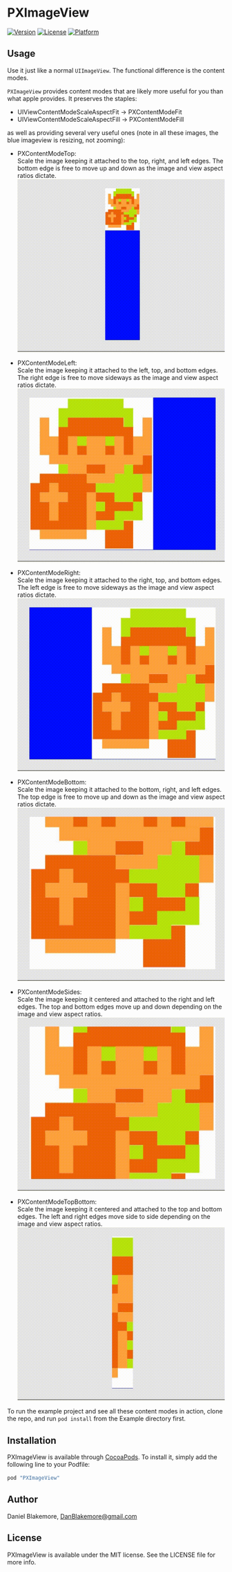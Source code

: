 # PXImageView

[![Version](https://img.shields.io/cocoapods/v/PXImageView.svg?style=flat)](http://cocoapods.org/pods/PXImageView)
[![License](https://img.shields.io/cocoapods/l/PXImageView.svg?style=flat)](http://cocoapods.org/pods/PXImageView)
[![Platform](https://img.shields.io/cocoapods/p/PXImageView.svg?style=flat)](http://cocoapods.org/pods/PXImageView)

## Usage

Use it just like a normal `UIImageView`.  The functional difference is the content modes. 

`PXImageView` provides content modes that are likely more useful for you than what apple provides.  It preserves the staples:

* UIViewContentModeScaleAspectFit -> PXContentModeFit
* UIViewContentModeScaleAspectFill -> PXContentModeFill

as well as providing several very useful ones (note in all these images, the blue imageview is resizing, not zooming):


* PXContentModeTop:  
  Scale the image keeping it attached to the top, right, and left edges.
  The bottom edge is free to move up and down as the image and view aspect
  ratios dictate.  
  ![PXContentModeTop](PXContentModeTop.gif)

* PXContentModeLeft:  
  Scale the image keeping it attached to the left, top, and bottom edges.
  The right edge is free to move sideways as the image and view aspect
  ratios dictate.  
  ![PXContentModeLeft](PXContentModeLeft.gif)
 
* PXContentModeRight:  
  Scale the image keeping it attached to the right, top, and bottom edges.
  The left edge is free to move sideways as the image and view aspect
  ratios dictate.  
  ![PXContentModeRight](PXContentModeRight.gif)

* PXContentModeBottom:  
  Scale the image keeping it attached to the bottom, right, and left edges.
  The top edge is free to move up and down as the image and view aspect
  ratios dictate.  
  ![PXContentModeBottom](PXContentModeBottom.gif)

* PXContentModeSides:  
  Scale the image keeping it centered and attached to the right and left edges.
  The top and bottom edges move up and down depending on the image and view
  aspect ratios.  
  ![PXContentModeSides](PXContentModeSides.gif)

* PXContentModeTopBottom:  
  Scale the image keeping it centered and attached to the top and bottom edges.
  The left and right edges move side to side depending on the image and view
  aspect ratios.  
  ![PXContentModeTopBottom](PXContentModeTopBottom.gif)


To run the example project and see all these content modes in action, clone the repo, and run `pod install` from the Example directory first.

## Installation

PXImageView is available through [CocoaPods](http://cocoapods.org). To install
it, simply add the following line to your Podfile:

```ruby
pod "PXImageView"
```

## Author

Daniel Blakemore, DanBlakemore@gmail.com

## License

PXImageView is available under the MIT license. See the LICENSE file for more info.
